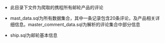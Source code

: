 - 此目录下文件为爬取的携程所有邮轮产品的评论

- mast_data.sql为所有数据集合，其中一条记录包含20条评论，及产品相关详细信息。master_comment_data.sql为解析的评论集合中部分信息

- ship.sql为邮轮基本信息
